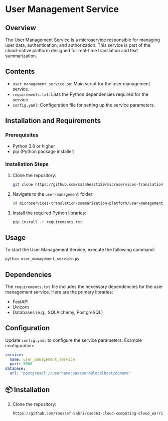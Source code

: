 # User Management Service

## Overview
The User Management Service is a microservice responsible for managing user data, authentication, and authorization. This service is part of the cloud-native platform designed for real-time translation and text summarization.

## Contents
- `user_management_service.py`: Main script for the user management service.
- `requirements.txt`: Lists the Python dependencies required for the service.
- `config.yaml`: Configuration file for setting up the service parameters.

## Installation and Requirements

### Prerequisites
- Python 3.8 or higher
- pip (Python package installer)

### Installation Steps
1. Clone the repository:
    ```bash
    git clone https://github.com/salahezzt120/microservices-translation-summarization-platform.git
    ```
2. Navigate to the `user-management` folder:
    ```bash
    cd microservices-translation-summarization-platform/user-management
    ```
3. Install the required Python libraries:
    ```bash
    pip install -r requirements.txt
    ```

## Usage
To start the User Management Service, execute the following command:
```bash
python user_management_service.py
```

## Dependencies
The `requirements.txt` file includes the necessary dependencies for the user management service. Here are the primary libraries:
- FastAPI
- Uvicorn
- Databases (e.g., SQLAlchemy, PostgreSQL)

## Configuration
Update `config.yaml` to configure the service parameters. Example configuration:
```yaml
service:
  name: user_management_service
  port: 5006
database:
  url: "postgresql://username:password@localhost/dbname"
```


## 📦 Installation
1. Clone the repository:
   ```bash
   https://github.com/Youssef-Sabri/cse363-cloud-computing-Cloud_warriors-Multi-Lang-Microservices/tree/main/user-management
